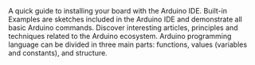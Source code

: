 <EssentialsColumn title="First Steps">
    <EssentialElement link="/software/ide-v1/installing-mbed-os-nano-boards" title="Quickstart Guide" type="getting-started">
        A quick guide to installing your board with the Arduino IDE.
    </EssentialElement>
    <EssentialElement link="/tutorials/" title="Technical Reference" type="tutorial">
        <!--  -->
    </EssentialElement>

</EssentialsColumn>

<EssentialsColumn title="Suggested Libraries">
    <EssentialElement link="" title="" type="library">
        <!--  -->
    </EssentialElement>

  <EssentialElement link="" title="" type="library" >
        <!--  -->
  </EssentialElement>
    
  <EssentialElement link="" title="" type="library">
        <!--  -->
  </EssentialElement>

</EssentialsColumn>

<EssentialsColumn title="Arduino Basics">
    <EssentialElement link="https://www.arduino.cc/en/Tutorial/BuiltInExamples" title="Built-in Examples" type="resource">
        Built-in Examples are sketches included in the Arduino IDE and demonstrate all basic Arduino commands. 
    </EssentialElement>
    <EssentialElement link="/learn" title="Learn" type="resource">
        Discover interesting articles, principles and techniques related to the Arduino ecosystem.
    </EssentialElement>
    <EssentialElement link="https://www.arduino.cc/reference/en/" title="Language Reference" type="resource">
        Arduino programming language can be divided in three main parts: functions, values (variables and constants), and structure.
    </EssentialElement>
</EssentialsColumn>